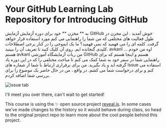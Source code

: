 # Your GitHub Learning Lab Repository for Introducing GitHub

به ** مخزن ** خود برای دوره آزمایش آزمایش GitHub خوش آمدید . این مخزن در طول فعالیت های مختلفی که من شما را راهنمایی می کنم مورد استفاده قرار خواهد گرفت. کلمه ای را می فهمید که نمی فهمید؟ ما یک ایموجی را در کنار برخی اصطلاحات کلیدی گنجانده ایم. روی آن کلیک کنید تا تعریف آن را ببینید.
</s>avkanî
... اوه من خودم هستم
</s> avkanî
من ربات آزمایشگاه آموزشی GitHub هستم و اینجا هستم که برای راهنمایی شما در سفر خود به شما کمک می کنم تا مباحث مختلفی را که در این دوره یاد گرفته اید و یاد بگیرید. من برای برقراری ارتباط با شما از شماره های Issue استفاده می کنم و برای درخواست شما می کشم. در واقع ، من در حال حاضر یک موضوع را برای بررسی شما اضافه کردم.

![issue tab](https://lab.github.com/public/images/issue_tab.png)

I'll meet you over there, can't wait to get started!

This course is using the :sparkles: open source project [reveal.js](https://github.com/hakimel/reveal.js/). In some cases we’ve made changes to the history so it would behave during class, so head to the original project repo to learn more about the cool people behind this project.
